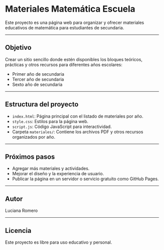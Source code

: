 # Materiales Matemática Escuela

Este proyecto es una página web para organizar y ofrecer materiales educativos de matemática para estudiantes de secundaria.

---

## Objetivo

Crear un sitio sencillo donde estén disponibles los bloques teóricos, prácticas y otros recursos para diferentes años escolares:

- Primer año de secundaria
- Tercer año de secundaria
- Sexto año de secundaria

---

## Estructura del proyecto

- `index.html`: Página principal con el listado de materiales por año.
- `style.css`: Estilos para la página web.
- `script.js`: Código JavaScript para interactividad.
- Carpeta `materiales/`: Contiene los archivos PDF y otros recursos organizados por año.

---

## Próximos pasos

- Agregar más materiales y actividades.
- Mejorar el diseño y la experiencia de usuario.
- Publicar la página en un servidor o servicio gratuito como GitHub Pages.

---

## Autor

Luciana Romero

---

## Licencia

Este proyecto es libre para uso educativo y personal.
